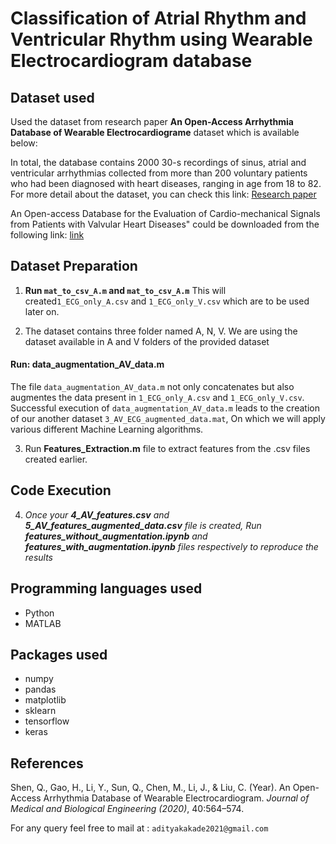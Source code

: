 
# Classification of Atrial Rhythm and Ventricular Rhythm using Wearable Electrocardiogram database



## Dataset used

Used the dataset from research paper **An Open-Access Arrhythmia Database of Wearable Electrocardiograme** dataset  which is available below:


In total, the database contains 2000 30-s recordings of sinus, atrial and ventricular arrhythmias collected from more than 200 voluntary patients who had been diagnosed with heart diseases, ranging in age from 18 to 82. For more detail about the dataset, you can check this link: [Research paper](https://link.springer.com/article/10.1007/s40846-020-00554-3 )

An Open-access Database for the Evaluation of Cardio-mechanical Signals from Patients with Valvular Heart Diseases" could be downloaded from the following link: [link](https://shelab.oss-cn-beijing.aliyuncs.com/Data/SCG_GCG_VHD_Public_version_1_0.zip)

 
 
## Dataset Preparation

1. **Run `mat_to_csv_A.m` and `mat_to_csv_A.m`** 
This will created`1_ECG_only_A.csv` and `1_ECG_only_V.csv` which are to be used later on.

2. The dataset contains three folder named A, N, V. We are using the dataset available in A and V folders of the provided dataset
#### Run: **data_augmentation_AV_data.m**

The file `data_augmentation_AV_data.m` not only concatenates but also augmentes the data present in `1_ECG_only_A.csv` and `1_ECG_only_V.csv`. Successful execution of `data_augmentation_AV_data.m` leads to the creation of our another dataset `3_AV_ECG_augmented_data.mat`, On which we will apply various different Machine Learning algorithms.

3. Run **Features_Extraction.m** file to extract features from the .csv files created earlier.

## Code Execution
4. *Once your **4_AV_features.csv** and **5_AV_features_augmented_data.csv** file is created, Run **features_without_augmentation.ipynb** and **features_with_augmentation.ipynb** files respectively to reproduce the results*


## Programming languages used
* Python
* MATLAB


## Packages used
* numpy
* pandas
* matplotlib
* sklearn
* tensorflow
* keras

## References
Shen, Q., Gao, H., Li, Y., Sun, Q., Chen, M., Li, J., & Liu, C. (Year). An Open-Access Arrhythmia Database of Wearable Electrocardiogram. *Journal of Medical and Biological Engineering (2020)*, 40:564–574.


For any query feel free to mail at : `adityakakade2021@gmail.com`
